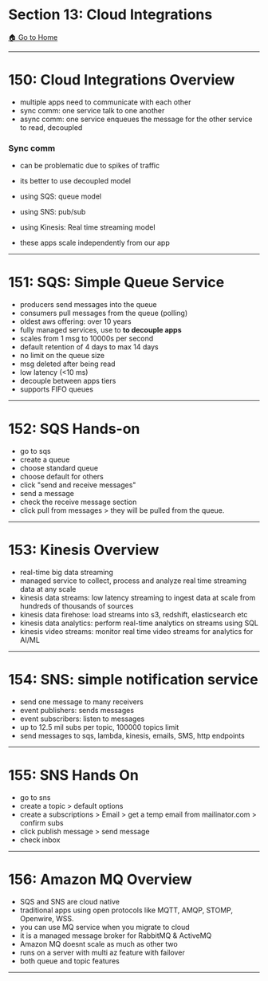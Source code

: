# Section 13: Cloud Integrations

[🏠 Go to Home](https://apoorvyadav1111.github.io/aws-ccp-udemy-notes/)

---

# 150: Cloud Integrations Overview
- multiple apps need to communicate with each other
- sync comm: one service talk to one another
- async comm: one service enqueues the message for the other service to read, decoupled

### Sync comm
- can be problematic due to spikes of traffic
- its better to use decoupled model
- using SQS: queue model
- using SNS: pub/sub
- using Kinesis: Real time streaming model

- these apps scale independently from our app

---

# 151: SQS: Simple Queue Service
- producers send messages into the queue 
- consumers pull messages from the queue (polling)
- oldest aws offering: over 10 years
- fully managed services, use to **to decouple apps**
- scales from 1 msg to 10000s per second
- default retention of 4 days to max 14 days
- no limit on the queue size
- msg deleted after being read
- low latency (<10 ms)
- decouple between apps tiers
- supports FIFO queues

---

# 152: SQS Hands-on
- go to sqs
- create a queue
- choose standard queue
- choose default for others
- click "send and receive messages"
- send a message
- check the receive message section
- click pull from messages > they will be pulled from the queue.

---

# 153: Kinesis Overview
- real-time big data streaming
- managed service to collect, process and analyze real time streaming data at any scale
- kinesis data streams: low latency streaming to ingest data at scale from hundreds of thousands of sources
- kinesis data firehose: load streams into s3, redshift, elasticsearch etc
- kinesis data analytics: perform real-time analytics on streams using SQL
- kinesis video streams: monitor real time video streams for analytics for AI/ML

---

# 154: SNS: simple notification service
- send one message to many receivers
- event publishers: sends messages
- event subscribers: listen to messages
- up to 12.5 mil subs per topic, 100000 topics limit
- send messages to sqs, lambda, kinesis, emails, SMS, http endpoints

---

# 155: SNS Hands On
- go to sns
- create a topic > default options
- create a subscriptions > Email > get a temp email from mailinator.com > confirm subs
- click publish message > send message
- check inbox

---

# 156: Amazon MQ Overview
- SQS and SNS are cloud native
- traditional apps using open protocols like MQTT, AMQP, STOMP, Openwire, WSS.
- you can use MQ service when you migrate to cloud
- it is a managed message broker for RabbitMQ & ActiveMQ
- Amazon MQ doesnt scale as much as other two
- runs on a server with multi az feature with failover
- both queue and topic features

---
